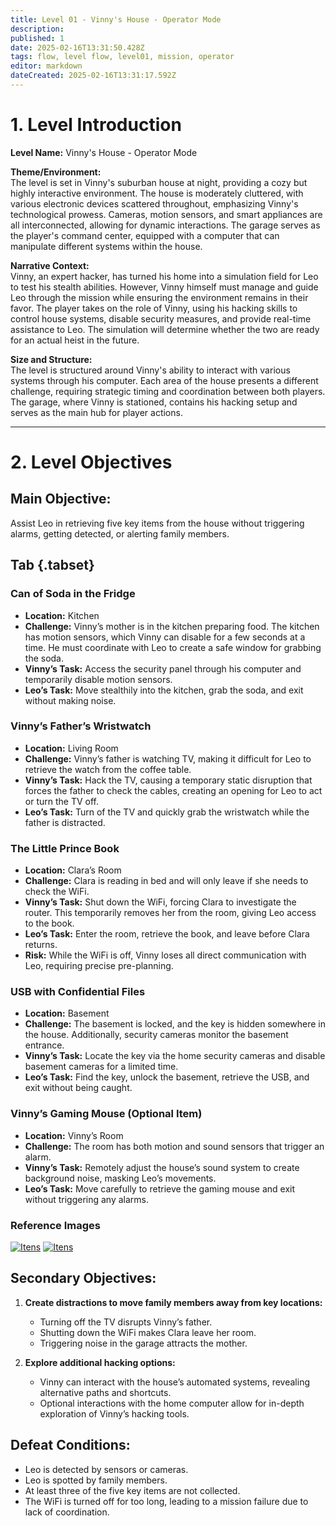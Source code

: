 ```yaml
---
title: Level 01 - Vinny's House - Operator Mode
description: 
published: 1
date: 2025-02-16T13:31:50.428Z
tags: flow, level flow, level01, mission, operator
editor: markdown
dateCreated: 2025-02-16T13:31:17.592Z
---
```


# 1. Level Introduction

**Level Name:** Vinny's House - Operator Mode

**Theme/Environment:**  
The level is set in Vinny's suburban house at night, providing a cozy but highly interactive environment. The house is moderately cluttered, with various electronic devices scattered throughout, emphasizing Vinny's technological prowess. Cameras, motion sensors, and smart appliances are all interconnected, allowing for dynamic interactions. The garage serves as the player's command center, equipped with a computer that can manipulate different systems within the house.

**Narrative Context:**  
Vinny, an expert hacker, has turned his home into a simulation field for Leo to test his stealth abilities. However, Vinny himself must manage and guide Leo through the mission while ensuring the environment remains in their favor. The player takes on the role of Vinny, using his hacking skills to control house systems, disable security measures, and provide real-time assistance to Leo. The simulation will determine whether the two are ready for an actual heist in the future.

**Size and Structure:**  
The level is structured around Vinny's ability to interact with various systems through his computer. Each area of the house presents a different challenge, requiring strategic timing and coordination between both players. The garage, where Vinny is stationed, contains his hacking setup and serves as the main hub for player actions.

---

# 2. Level Objectives

## Main Objective:
Assist Leo in retrieving five key items from the house without triggering alarms, getting detected, or alerting family members.

## Tab {.tabset}

### Can of Soda in the Fridge
   - **Location:** Kitchen  
   - **Challenge:** Vinny’s mother is in the kitchen preparing food. The kitchen has motion sensors, which Vinny can disable for a few seconds at a time. He must coordinate with Leo to create a safe window for grabbing the soda.
   - **Vinny’s Task:** Access the security panel through his computer and temporarily disable motion sensors.
   - **Leo’s Task:** Move stealthily into the kitchen, grab the soda, and exit without making noise.

### Vinny’s Father’s Wristwatch
   - **Location:** Living Room  
   - **Challenge:** Vinny’s father is watching TV, making it difficult for Leo to retrieve the watch from the coffee table.
   - **Vinny’s Task:** Hack the TV, causing a temporary static disruption that forces the father to check the cables, creating an opening for Leo to act or turn the TV off.
   - **Leo’s Task:** Turn of the TV and quickly grab the wristwatch while the father is distracted.

### The Little Prince Book
   - **Location:** Clara’s Room  
   - **Challenge:** Clara is reading in bed and will only leave if she needs to check the WiFi.
   - **Vinny’s Task:** Shut down the WiFi, forcing Clara to investigate the router. This temporarily removes her from the room, giving Leo access to the book.
   - **Leo’s Task:** Enter the room, retrieve the book, and leave before Clara returns.
   - **Risk:** While the WiFi is off, Vinny loses all direct communication with Leo, requiring precise pre-planning.

### USB with Confidential Files
   - **Location:** Basement  
   - **Challenge:** The basement is locked, and the key is hidden somewhere in the house. Additionally, security cameras monitor the basement entrance.
   - **Vinny’s Task:** Locate the key via the home security cameras and disable basement cameras for a limited time.
   - **Leo’s Task:** Find the key, unlock the basement, retrieve the USB, and exit without being caught.

### Vinny’s Gaming Mouse (Optional Item)
   - **Location:** Vinny’s Room  
   - **Challenge:** The room has both motion and sound sensors that trigger an alarm.
   - **Vinny’s Task:** Remotely adjust the house’s sound system to create background noise, masking Leo’s movements.
   - **Leo’s Task:** Move carefully to retrieve the gaming mouse and exit without triggering any alarms.
   
### Reference Images

[![Itens](https://i.imgur.com/qALPgOi.jpeg "Itens")](https://imgur.com/a/zShKi9j)
[![Itens](https://i.imgur.com/Zr9j9uC.jpeg "Itens")](https://imgur.com/a/zShKi9j)

## Secondary Objectives:

1. **Create distractions to move family members away from key locations:**
   - Turning off the TV disrupts Vinny’s father.
   - Shutting down the WiFi makes Clara leave her room.
   - Triggering noise in the garage attracts the mother.

2. **Explore additional hacking options:**
   - Vinny can interact with the house’s automated systems, revealing alternative paths and shortcuts.
   - Optional interactions with the home computer allow for in-depth exploration of Vinny’s hacking tools.

## Defeat Conditions:
- Leo is detected by sensors or cameras.
- Leo is spotted by family members.
- At least three of the five key items are not collected.
- The WiFi is turned off for too long, leading to a mission failure due to lack of coordination.


